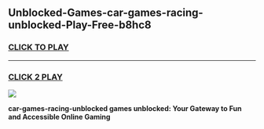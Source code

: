 
## Unblocked-Games-car-games-racing-unblocked-Play-Free-b8hc8
<h3>
<a href="https://premium76.site?title=car-games-racing-unblocked&ref=15A">CLICK TO PLAY</a></h3>
<hr>

<h3>
<a href="https://premium76.site?title=car-games-racing-unblocked&ref=15A">CLICK 2 PLAY</a>
  
</h3>

<a href="https://premium76.site?title=car-games-racing-unblocked&ref=15A"><img src="https://clearcache.store/games.png"></a>


**car-games-racing-unblocked games unblocked: Your Gateway to Fun and Accessible Online Gaming**
